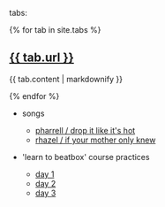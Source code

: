 
tabs:

{% for tab in site.tabs %}
<h2>
<a href="{{ tab.url }}">
{{ tab.url }}
</a>
</h2>
  <p>{{ tab.content | markdownify }}</p>
{% endfor %}

- songs
  - [pharrell / drop it like it's hot][1]
  - [rhazel / if your mother only knew][2]

- 'learn to beatbox' course practices
  - [day 1][ltbb-1]
  - [day 2][ltbb-2]
  - [day 3][ltbb-3]



[1]: ./_tabs/songs/pharrell/drop-it-like-its-hot/
[2]: ./_tabs/songs/rhazel/if-your-mother-only-knew/

[ltbb-1]: ./_tabs/ltbb/day-1/
[ltbb-2]: ./_tabs/ltbb/day-2/
[ltbb-3]: ./_tabs/ltbb/day-3/

